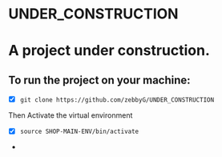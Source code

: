 # UNDER_CONSTRUCTION
A project under construction.
==================================

## To run the project on your machine:
+ [X] `git clone https://github.com/zebbyG/UNDER_CONSTRUCTION`

Then Activate the virtual environment
+ [X] `source SHOP-MAIN-ENV/bin/activate`
+ 
